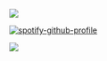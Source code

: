 ![](https://komarev.com/ghpvc/?username=beaverhollow&label=punks&style=flat-square&color=d5ae47&base=23264)

[![spotify-github-profile](https://spotify-github-profile.kittinanx.com/api/view?uid=6ee6c3uiykzyf00n8qqgt3t8m&cover_image=true&theme=natemoo-re&show_offline=true&background_color=c3ab9e&interchange=true&bar_color=AAAAAA&bar_color_cover=false)](https://github.com/kittinan/spotify-github-profile)

![](https://files.catbox.moe/8j7yw5.png)
